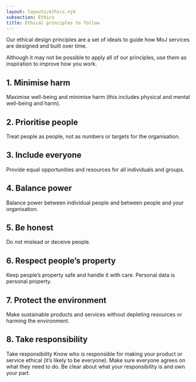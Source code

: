 ```yaml
---
layout: layouts/ethics.njk
subsection: Ethics
title: Ethical principles to follow
---
```


Our ethical design principles are a set of ideals to guide how MoJ services are designed and built over time. 

Although it may not be possible to apply all of our principles, use them as inspiration to improve how you work.

<div class="govuk-accordion" data-module="govuk-accordion" id="accordion-default">
  <div class="govuk-accordion__section">
    <div class="govuk-accordion__section-header">
      <h2 class="govuk-accordion__section-heading">
        <span class="govuk-accordion__section-button" id="accordion-default-heading-1">
          1. Minimise harm
        </span>
      </h2>
    </div>
    <div id="accordion-default-content-1" class="govuk-accordion__section-content">
      <p class="govuk-body">Maximise well-being and minimise harm (this includes physical and mental well-being and harm).</p>
    </div>
  </div>
  <div class="govuk-accordion__section">
    <div class="govuk-accordion__section-header">
      <h2 class="govuk-accordion__section-heading">
        <span class="govuk-accordion__section-button" id="accordion-default-heading-2">
          2. Prioritise people
        </span>
      </h2>
    </div>
    <div id="accordion-default-content-2" class="govuk-accordion__section-content">
      <p class="govuk-body">Treat people as people, not as numbers or targets for the organisation.</p>
    </div>
  </div>
  <div class="govuk-accordion__section">
    <div class="govuk-accordion__section-header">
      <h2 class="govuk-accordion__section-heading">
        <span class="govuk-accordion__section-button" id="accordion-default-heading-3">
          3. Include everyone
        </span>
      </h2>
    </div>
    <div id="accordion-default-content-3" class="govuk-accordion__section-content">
      <p class="govuk-body">Provide equal opportunities and resources for all individuals and groups.</p>
    </div>
  </div>
  <div class="govuk-accordion__section">
    <div class="govuk-accordion__section-header">
      <h2 class="govuk-accordion__section-heading">
        <span class="govuk-accordion__section-button" id="accordion-default-heading-4">
          4. Balance power
        </span>
      </h2>
    </div>
    <div id="accordion-default-content-4" class="govuk-accordion__section-content">
      <p class="govuk-body">Balance power between individual people and between people and your organisation.</p>
    </div>
    <div class="govuk-accordion__section">
      <div class="govuk-accordion__section-header">
        <h2 class="govuk-accordion__section-heading">
          <span class="govuk-accordion__section-button" id="accordion-default-heading-4">
            5. Be honest
          </span>
        </h2>
      </div>
      <div id="accordion-default-content-4" class="govuk-accordion__section-content">
        <p class="govuk-body">Do not mislead or deceive people.</p>
      </div>
      <div class="govuk-accordion__section">
        <div class="govuk-accordion__section-header">
          <h2 class="govuk-accordion__section-heading">
            <span class="govuk-accordion__section-button" id="accordion-default-heading-4">
              6. Respect people’s property
            </span>
          </h2>
        </div>
        <div id="accordion-default-content-4" class="govuk-accordion__section-content">
          <p class="govuk-body">Keep people’s property safe and handle it with care. Personal data is personal property.</p>
        </div>
        <div class="govuk-accordion__section">
          <div class="govuk-accordion__section-header">
            <h2 class="govuk-accordion__section-heading">
              <span class="govuk-accordion__section-button" id="accordion-default-heading-4">
                7. Protect the environment
              </span>
            </h2>
          </div>
          <div id="accordion-default-content-4" class="govuk-accordion__section-content">
            <p class="govuk-body">Make sustainable products and services without depleting resources or harming the environment.</p>
          </div>
          <div class="govuk-accordion__section">
            <div class="govuk-accordion__section-header">
              <h2 class="govuk-accordion__section-heading">
                <span class="govuk-accordion__section-button" id="accordion-default-heading-4">
                  8. Take responsibility
                </span>
              </h2>
            </div>
            <div id="accordion-default-content-4" class="govuk-accordion__section-content">
              <p class="govuk-body">Take responsibility
              Know who is responsible for making your product or service ethical (it’s likely to be everyone). Make sure everyone agrees on what they need to do. Be clear about what your responsibility is and own your part.</p>
            </div>
  </div>
</div>
